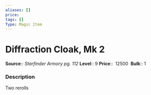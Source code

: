 ```yaml
---
aliases: []
price: 
tags: []
Type: Magic Item
---
```


# Diffraction Cloak, Mk 2

**Source**:: _Starfinder Armory pg. 112_
**Level**:: 9
**Price**::  12500 
**Bulk**:: 1

### Description

Two rerolls
